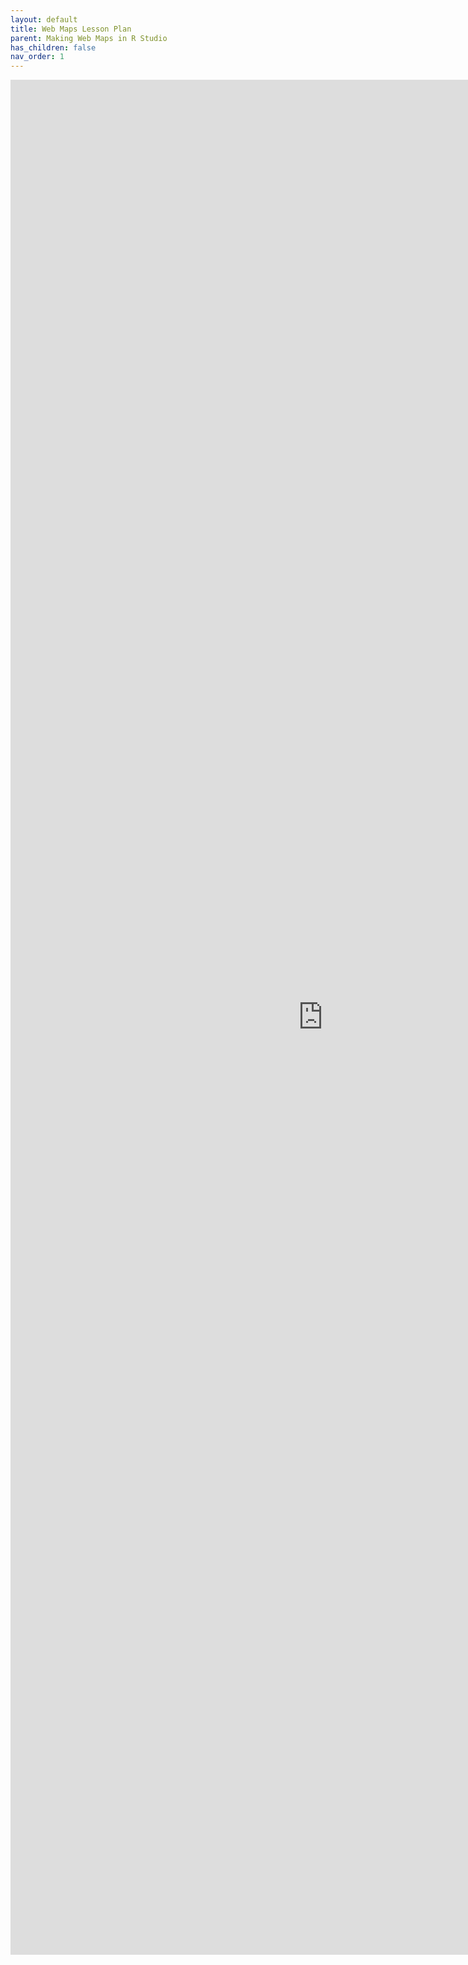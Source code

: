 ```yaml
---
layout: default
title: Web Maps Lesson Plan
parent: Making Web Maps in R Studio
has_children: false
nav_order: 1
---
```


<iframe src="https://aranganath24.github.io/R_webmapping/" style="width: 1000px; height: 3000px;" frameBorder="0"></iframe>
